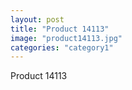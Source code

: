 ```yaml
---
layout: post
title: "Product 14113"
image: "product14113.jpg"
categories: "category1"
---
```

Product 14113
